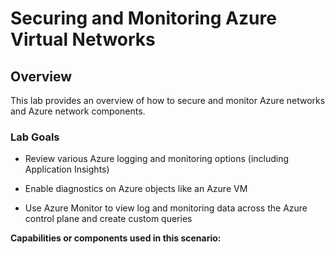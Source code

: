 # Securing and Monitoring Azure Virtual Networks

## Overview
This lab provides an overview of how to secure and monitor Azure networks and Azure network components.

### Lab Goals

- Review various Azure logging and monitoring options (including Application Insights)

- Enable diagnostics on Azure objects like an Azure VM

- Use Azure Monitor to view log and monitoring data across the Azure control plane and create custom queries 

**Capabilities or components used in this scenario:**
